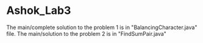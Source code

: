 # Ashok_Lab3
The main/complete solution to the problem 1 is in "BalancingCharacter.java" file.
The main/solution to the problem 2 is in "FindSumPair.java"
